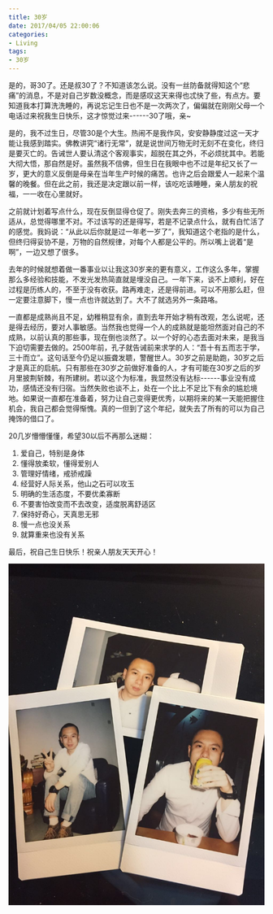 ```yaml
---
title: 30岁
date: 2017/04/05 22:00:06
categories:
- Living
tags:
- 30岁
---
```


是的，哥30了。还是叔30了？不知道该怎么说。没有一丝防备就得知这个“悲痛”的消息，不是对自己岁数没概念，而是感叹这天来得也忒快了些，有点方。要知道我本打算洗洗睡的，再说忘记生日也不是一次两次了，偏偏就在刚刚父母一个电话过来祝我生日快乐，这才惊觉过来------30了哦，亲~

是的，我不过生日，尽管30是个大生。热闹不是我作风，安安静静度过这一天才能让我感到踏实。佛教讲究“诸行无常”，就是说世间万物无时无刻不在变化，终归是要灭亡的。告诫世人要认清这个客观事实，超脱在其之外，不必烦扰其中。若能大彻大悟，那自然是好。虽然我不信佛，但生日在我眼中也不过是年纪又长了一岁，更大的意义反倒是母亲在当年生产时候的痛苦。也许之后会跟爱人一起来个温馨的晚餐。但在此之前，我还是决定跟以前一样，该吃吃该睡睡，亲人朋友的祝福，一一收在心里就好。<!-- more -->

之前就计划着写点什么，现在反倒显得仓促了。刚失去奔三的资格，多少有些无所适从，总觉得哪里不对。不过该写的还是得写，若是不记录点什么，就有白忙活了的感觉。我妈说：“从此以后你就是过一年老一岁了”，我知道这个老指的是什么，但终归得妥协不是，万物的自然规律，对每个人都是公平的。所以嘴上说着“是啊”，一边又想了很多。

去年的时候就想着做一番事业以让我这30岁来的更有意义，工作这么多年，掌握那么多经验和技能，不发光发热简直就是埋没自己。一年下来，谈不上顺利，好在过程是历练人的，不至于没有收获。路再难走，还是得前进。可以不用那么赶，但一定要注意脚下，慢一点也许就达到了。大不了就选另外一条路咯。

一直都是成熟尚且不足，幼稚稍显有余，直到去年开始才稍有改观，怎么说呢，还是得去经历，要对人事敏感。当然我也觉得一个人的成熟就是能坦然面对自己的不成熟，以前认真的那些事，现在倒也淡然了。以一个好的心态去面对未来，是我当下迫切需要去做的。2500年前，孔子就告诫前来求学的人：“吾十有五而志于学，三十而立”。这句话至今仍足以振聋发聩，警醒世人。30岁之前是助跑，30岁之后才是真正的启航。只有那些在30岁之前做好准备的人，才有可能在30岁之后的岁月里披荆斩棘，有所建树。若以这个为标准，我显然没有达标------事业没有成功，感情还没有归宿。当然失败也谈不上，处在一个比上不足比下有余的尴尬境地。如果说一直都在准备着，努力让自己变得更优秀，以期将来的某一天能把握住机会，我自己都会觉得惭愧。真的一但到了这个年纪，就失去了所有的可以为自己掩饰的借口了。

20几岁懵懵懂懂，希望30以后不再那么迷糊：
1. 爱自己，特别是身体
2. 懂得放柔软，懂得爱别人
3. 管理好情绪，戒骄戒躁
4. 经营好人际关系，他山之石可以攻玉
5. 明确的生活态度，不要优柔寡断
6. 不要害怕改变而不去改变，适度脱离舒适区
7. 保持好奇心，天真思无邪
8. 慢一点也没关系
9. 就算重来也没有关系

最后，祝自己生日快乐！祝亲人朋友天天开心！

![30](i-am-30/30.jpg)